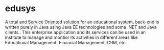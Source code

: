edusys
======

A total and Service Oriented solution for an educational system, back-end is written purely in Java using Java EE technologies and some .NET and Java clients.. This enterprise application and its services can be used in an institute to manage and montior its activities in different areas like Educational Management, Financial Management, CRM, etc.
